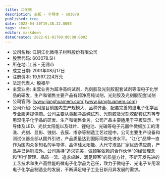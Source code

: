 ```yaml
---
title: 江化微
description: 主板 - 半导体 - 603078
published: true
date: 2022-04-30T19:38:32.000Z
tags: stock
editor: markdown
dateCreated: 2022-01-01T00:00:00.000Z
---
```


- 公司名称: 江阴江化微电子材料股份有限公司
- 股票代码: 603078.SH
- 所在地: 江苏 - 无锡市
- 成立日期: 2001年08月17日
- 注册资本: 19,597.224万元
- 法定代表人: 殷福华
- 主营业务: 主营业务为超净高纯试剂，光刻胶及光刻胶配套试剂等湿电子化学品的研发，生产和销售主要产品有超净高纯试剂，光刻胶及光刻胶配套试剂
- 公司官网: [www.jianghuamem.com](www.jianghuamem.com)
- 公司介绍: 公司是目前国内生产规模大、品种齐全、配套完善的湿电子化学品专业服务提供商。公司主要从事超净高纯试剂、光刻胶及光刻胶配套试剂等专用湿电子化学品的研发、生产和销售业务。公司产品主要适用于平板显示、半导体及LED、光伏太阳能以及硅片、锂电池、光磁等电子元器件微细加工的清洗、光刻、显影、蚀刻、去膜、掺杂等制造工艺过程中。公司主要生产设备和测试仪器全部从国外引进，产品质量达到国际同类先进水平。“江化”品牌一直作为国内众多知名的半导体、晶体硅太阳能、大尺寸液晶厂家优选供应商，产品并已远销海外。公司秉持“追求完美，做顾客依赖的合作伙伴”的经营理念和“科学管理、品质一流、追求卓越、满足顾客”的质量方针，不断开发先进的工艺技术和生产高性能的微电子化学品为己任，致力于微电子、光电子专用湿电子化学品制造业的发展，不断满足电子工业日新月异发展的需求。


